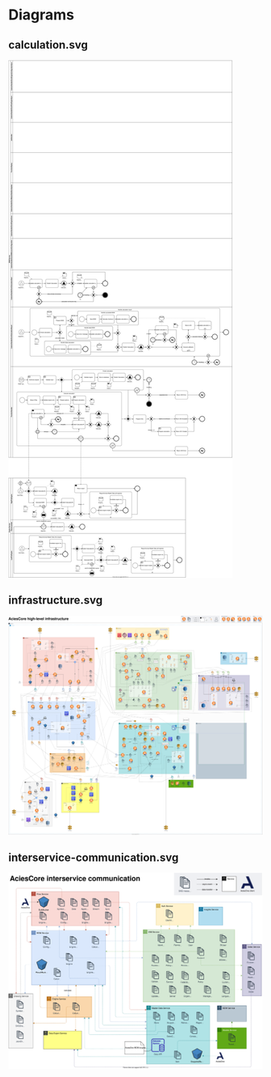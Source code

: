 # Diagrams
## calculation.svg
![artifacts/calculation.svg](https://github.com/AciesDK/core-diagrams/blob/artifacts/calculation.svg?raw=true "artifacts/calculation.svg")
## infrastructure.svg
![artifacts/infrastructure.svg](https://github.com/AciesDK/core-diagrams/blob/artifacts/infrastructure.svg?raw=true "artifacts/infrastructure.svg")
## interservice-communication.svg
![artifacts/interservice-communication.svg](https://github.com/AciesDK/core-diagrams/blob/artifacts/interservice-communication.svg?raw=true "artifacts/interservice-communication.svg")
